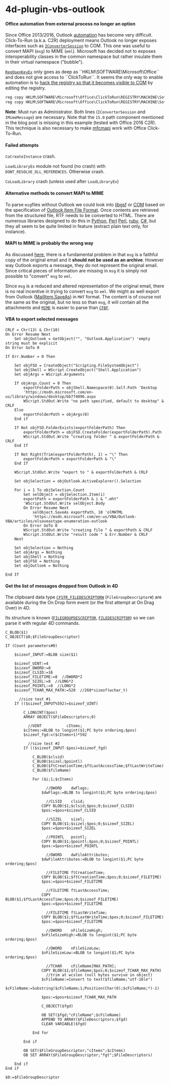 # 4d-plugin-vbs-outlook

#### Office automation from external process no longer an option

Since Office 2013/2016, Outlook [automation](https://support.microsoft.com/en-us/help/196776/office-automation-using-visual-c) has become very difficult. Click-To-Run (a.k.a. C2R) deployment means Outlook no longer exposes interfaces such as [``IConverterSession``](https://msdn.microsoft.com/en-us/library/office/ff960231.aspx) to COM. This one was useful to convert MAPI (``msg``) to MIME (``eml``). Microsoft has decided not to exposes interoperability classes in the common namespace but rather insulate them in their virtual namespace ("bubble").

[``RegOpenKeyEx``](https://msdn.microsoft.com/en-us/library/windows/desktop/ms724862(v=vs.85).aspx) only goes as deep as ``HKLM\SOFTWARE\Microsoft\Office`` and does not give access to ``ClickToRun``. It seems the only way to enable automation is to [hack the registry so that it becomes visible to COM](https://blogs.msdn.microsoft.com/stephen_griffin/2014/04/21/outlook-2013-click-to-run-and-com-interfaces/) by editing the registry.

```bat
reg copy HKLM\SOFTWARE\Microsoft\Office\ClickToRun\REGISTRY\MACHINE\Software\Classes\Wow6432Node\CLSID\{4E3A7680-B77A-11D0-9DA5-00C04FD65685} HKLM\SOFTWARE\Classes\Wow6432Node\CLSID\{4E3A7680-B77A-11D0-9DA5-00C04FD65685} /s /f
reg copy HKLM\SOFTWARE\Microsoft\Office\ClickToRun\REGISTRY\MACHINE\Software\Classes\Wow6432Node\CLSID\{9EADBD1A-447B-4240-A9DD-73FE7C53A981} HKLM\SOFTWARE\Classes\Wow6432Node\CLSID\{9EADBD1A-447B-4240-A9DD-73FE7C53A981} /s /f
```

**Note**: Must run as Administrator. Both lines (``IConverterSession`` and ``IMimeMessage``) are necessary. Note that the ``15.0`` path component mentioned in the blog post is missing in this example (tested with Office 2016 C2R). This technique is also necessary to make [mfcmapi](https://github.com/stephenegriffin/mfcmapi) work with Office Click-To-Run.

#### Failed attempts

``CoCreateInstance`` crash.  

``LoadLibraryEx`` module not found (no crash) with ``DONT_RESOLVE_DLL_REFERENCES``. Otherwise crash.  

``CoLoadLibrary`` crash (unless used after ``LoadLibraryEx``)   

#### Alternative methods to convert MAPI to MIME

To parse ``msg``files  without Outlook we could look into [libgsf](https://github.com/GNOME/libgsf) or [COM](https://msdn.microsoft.com/en-us/library/aa380369%28VS.85%29.aspx) based on the specification of 
[Outlook Item File Format](https://msdn.microsoft.com/en-us/library/cc463912%28v=exchg.80%29.aspx?f=255&MSPPError=-2147217396). Once contents are retrieved from the structured file, RTF needs to be converted to HTML. There are numerous libraries designed to do this in [Python](https://github.com/JoshData/convert-outlook-msg-file), [Perl](https://github.com/craig552uk/MSG-Convert) [Perl](https://github.com/mvz/msgconvert), [ruby](https://github.com/aquasync/ruby-msg), [C#](https://github.com/Sicos1977/MSGReader), but they all seem to be quite limited in feature (extract plain text only, for instance).

####  MAPI to MIME is probably the wrong way

As discussed [here](https://blogs.msdn.microsoft.com/stephen_griffin/2008/01/08/no-msg-for-you/), there is a fundamental problem in that ``msg`` is  a faithful copy of the original email and it **should not be used as an archive**. However way Outlook exports a message, they do not represent the original email. Since critical pieces of information are missing in ``msg`` it is simply not possible to "convert" ``msg`` to ``eml``.

Since ``msg`` is a reduced and altered representation of the original email, there is no real incentive in trying to convert ``msg`` to ``eml``. We might as well export from Outlook ([MailItem.SaveAs](https://msdn.microsoft.com/en-us/vba/outlook-vba/articles/mailitem-saveas-method-outlook)) in ``MHT`` format. The content is of course not the same as the original, but no less so than ``msg``, it will contain all the attachments and [``MIME``](https://en.wikipedia.org/wiki/MIME) is easier to parse than [``CFBF``](https://en.wikipedia.org/wiki/Compound_File_Binary_Format).

#### VBA to export selected messages

```vba
CRLF = Chr(13) & Chr(10)
On Error Resume Next
	Set objOutlook = GetObject("", "Outlook.Application") 'empty string must be explicit
On Error GoTo 0

If Err.Number = 0 Then

	Set objFSO = CreateObject("Scripting.FileSystemObject")
	Set objShell = WScript.CreateObject("Shell.Application")
	Set objArgs = WScript.Arguments

	If objArgs.Count = 0 Then
		exportFolderPath = objShell.Namespace(0).Self.Path 'Desktop
		'https://msdn.microsoft.com/en-us/library/windows/desktop/bb774096.aspx
		WScript.StdOut.Write "no path specified, default to desktop" & CRLF
	Else
		exportFolderPath = objArgs(0)
	End if

	If Not objFSO.FolderExists(exportFolderPath) Then
		exportFolderPath = objFSO.CreateFolder(exportFolderPath).Path
		WScript.StdOut.Write "creating folder " & exportFolderPath & CRLF
	End If

	If Not Right(Trim(exportFolderPath), 1) = "\" Then
		exportFolderPath = exportFolderPath & "\"
	End If

	WScript.StdOut.Write "export to " & exportFolderPath & CRLF

	Set objSelection = objOutlook.ActiveExplorer().Selection

	For i = 1 To objSelection.Count
		Set selObject = objSelection.Item(i)
		exportPath = exportFolderPath & i & ".mht"
		'WScript.StdOut.Write selObject.Body
		On Error Resume Next
			selObject.SaveAs exportPath, 10 'olMHTML
			'https://msdn.microsoft.com/en-us/VBA/Outlook-VBA/articles/olsaveastype-enumeration-outlook
		On Error GoTo 0
		WScript.StdOut.Write "creating file " & exportPath & CRLF
		WScript.StdOut.Write "result code " & Err.Number & CRLF
	Next

	Set objSelection = Nothing
	Set objArgs = Nothing
	Set objShell = Nothing
	Set objFSO = Nothing
	Set objOutlook = Nothing

End If
```

#### Get the list of messages dropped from Outlook in 4D

The clipboard data type [``CFSTR_FILEDESCRIPTORW``](https://msdn.microsoft.com/en-us/library/windows/desktop/bb776902(v=vs.85).aspx) (``FileGroupDescriptorW``) are available during the On Drop form event (or the first attempt at On Drag Over) in 4D.

Its structure is known ([``FILEGROUPDESCRIPTOR``](https://msdn.microsoft.com/en-us/library/windows/desktop/bb773290(v=vs.85).aspx), [``FILEDESCRIPTOR``](https://msdn.microsoft.com/en-us/library/windows/desktop/bb773288(v=vs.85).aspx)) so we can parse it with regular 4D commands. 

```
C_BLOB($1)
C_OBJECT($0;$FileGroupDescriptor)

If (Count parameters#0)
	
	$sizeof_INPUT:=BLOB size($1)
	
	$sizeof_UINT:=4
	$sizeof_DWORD:=8
	$sizeof_CLSID:=16
	$sizeof_FILETIME:=8  //DWORD*2
	$sizeof_SIZEL:=8  //LONG*2
	$sizeof_POINTL:=8  //LONG*2
	$sizeof_TCHAR_MAX_PATH:=520  //260*sizeof(wchar_t)
	
	  //size test #1
	If (($sizeof_INPUT%592)=$sizeof_UINT)
		
		C_LONGINT($pos)
		ARRAY OBJECT($FileDescriptors;0)
		
		  //UINT           cItems;
		$cItems:=BLOB to longint($1;PC byte ordering;$pos)
		$sizeof_fgd:=($cItems+1)*592
		
		  //size test #2
		If (($sizeof_INPUT-$pos)=$sizeof_fgd)
			
			C_BLOB($clsid)
			C_BLOB($sizel;$pointl)
			C_BLOB($ftCreationTime;$ftLastAccessTime;$ftLastWriteTime)
			C_BLOB($fileName)
			
			For ($i;1;$cItems)
				
				  //DWORD    dwFlags;
				$dwFlags:=BLOB to longint($1;PC byte ordering;$pos)
				
				  //CLSID    clsid;
				COPY BLOB($1;$clsid;$pos;0;$sizeof_CLSID)
				$pos:=$pos+$sizeof_CLSID
				
				  //SIZEL    sizel;
				COPY BLOB($1;$sizel;$pos;0;$sizeof_SIZEL)
				$pos:=$pos+$sizeof_SIZEL
				
				  //POINTL   pointl;
				COPY BLOB($1;$pointl;$pos;0;$sizeof_POINTL)
				$pos:=$pos+$sizeof_POINTL
				
				  //DWORD    dwFileAttributes;
				$dwFileAttributes:=BLOB to longint($1;PC byte ordering;$pos)
				
				  //FILETIME ftCreationTime;
				COPY BLOB($1;$ftCreationTime;$pos;0;$sizeof_FILETIME)
				$pos:=$pos+$sizeof_FILETIME
				
				  //FILETIME ftLastAccessTime;
				COPY BLOB($1;$ftLastAccessTime;$pos;0;$sizeof_FILETIME)
				$pos:=$pos+$sizeof_FILETIME
				
				  //FILETIME ftLastWriteTime;
				COPY BLOB($1;$ftLastWriteTime;$pos;0;$sizeof_FILETIME)
				$pos:=$pos+$sizeof_FILETIME
				
				  //DWORD    nFileSizeHigh;
				$nFileSizeHigh:=BLOB to longint($1;PC byte ordering;$pos)
				
				  //DWORD    nFileSizeLow;
				$nFileSizeLow:=BLOB to longint($1;PC byte ordering;$pos)
				
				  //TCHAR    cFileName[MAX_PATH];
				COPY BLOB($1;$fileName;$pos;0;$sizeof_TCHAR_MAX_PATH)
				  //trim at wcslen (null bytes survive in object)
				$cFileName:=Convert to text($fileName;"utf-16le")
				$cFileName:=Substring($cFileName;1;Position(Char(0);$cFileName;*)-1)
				
				$pos:=$pos+$sizeof_TCHAR_MAX_PATH
				
				C_OBJECT($fgd)
				
				OB SET($fgd;"cFileName";$cFileName)
				APPEND TO ARRAY($FileDescriptors;$fgd)
				CLEAR VARIABLE($fgd)
				
			End for 
			
		End if 
		
		OB SET($FileGroupDescriptor;"cItems";$cItems)
		OB SET ARRAY($FileGroupDescriptor;"fgt";$FileDescriptors)
		
	End if 
End if 

$0:=$FileGroupDescriptor
```
